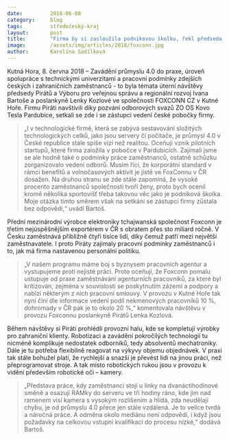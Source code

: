 ```yaml
---
date:         2018-06-08
category:     blog
tags:         středočeský-kraj
layout:       post
title:        "Firma by si zasloužila podnikovou školku, řekl předseda Pirátů Bartoš po návštěvě Foxconnu v Kutné Hoře"
image:        /assets/img/articles/2018/foxconn.jpg
author:       Karolína Sadílková
---
```


Kutná Hora, 8. června 2018 – Zavádění průmyslu 4.0 do praxe, úroveň spolupráce s technickými univerzitami a pracovní podmínky zdejších českých i zahraničních zaměstnanců - to byla témata úterní návštěvy předsedy Pirátů a Výboru pro veřejnou správu a regionální rozvoj Ivana Bartoše a poslankyně Lenky Kozlové ve společnosti FOXCONN CZ v Kutné Hoře. Firmu Piráti navštívili díky pozvání odborových svazů ZO OS Kovo Tesla Pardubice, setkali se zde i se zástupci vedení české pobočky firmy.

> „I v technologické firmě, která se zabývá sestavování složitých technologických celků, jako jsou servery či počítače, je průmysl 4.0 v České republice stále spíše vizí než realitou. Oceňuji vznik pilotních startupů, které firma založila v pobočce v Pardubicích. Zajímali jsme se ale hodně také o podmínky práce zaměstnanců, ostatně schůzku zorganizovalo vedení odborů. Musím říci, že korporátní standard v rámci benefitů a volnočasových aktivit je jistě ve FoxConnu v ČR dosažen. Na druhou stranu se zde stále zapomíná, že vysoké procento zaměstnanců společnosti tvoří ženy, proto bych ocenil kromě několika sportovišť třeba takovou věc jako je podniková školka. Moje otázka tímto směrem však na setkání se zástupci firmy zůstala bez odpovědi,“ uvádí Bartoš.

Přední mezinárodní výrobce elektroniky tchajwanská společnost Foxconn je třetím nejúspěšnějším exportérem v ČR s obratem přes sto miliard ročně. V Česku zaměstnává přibližně čtyři tisíce lidí, díky čemuž patří mezi největší zaměstnavatele. I proto Piráty zajímaly pracovní podmínky zaměstnanců i to, jak má firma nastavenou personální politiku.

> „V našem programu máme boj s byznysem pracovních agentur a vystupujeme proti nejisté práci. Proto oceňuji, že Foxconn pomalu ustupuje od praxe zaměstnávání agenturních pracovníků, za které byl kritizován, zejména v souvislosti se poskytnutím zázemí a podpory a nabízí některým z nich pracovní smlouvy. V provozu v Kutné Hoře tak nyní činí dle informace vedení podíl nekmenových pracovníků 10 %, dohromady v ČR pak je to okolo 20 %,“ komentovala návštěvu v provozu Foxconnu poslankyně Pirátů Lenka Kozlová.

Během návštěvy si Piráti prohlédli provozní halu, kde se kompletují výrobky pro zahraniční klienty. Robotizaci a zavádění pokročilých technologií tu nicméně komplikuje nedostatek odborníků, tedy absolventů mechatroniky. Dále je tu potřeba flexibilně reagovat na výkyvy objemu objednávek. V praxi tak stále bohužel platí, že rychlejší a snazší je převést lidi na jinou práci, než přeprogramovat stroje. A tak místo robotických rukou jsou v provozu k vidění především robotické oči – kamery.

> „Představa práce, kdy zaměstnanci stojí u linky na dvanáctihodinové směně a osazují RAMky do serveru ve tři hodiny ráno, kde jim nad ramenem visí kamera s vysokým rozlišením a hlídá, zda neudělají chybu, je od průmyslu 4.0 přece jen stále vzdálená. Je to velice tvrdá a náročná práce. A odměna okolo mediánu není odpovědí, i když jsou požadavky na celkovou vstupní kvalifikaci do procesu nízké,“ dodává Bartoš.
